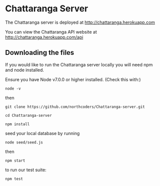 # Chattaranga Server

The Chattaranga server is deployed at http://chattaranga.herokuapp.com

You can view the Chattaranga API website at http://chattaranga.herokuapp.com/api



## Downloading the files

If you would like to run the Chattaranga server locally you will need npm and node installed.

Ensure you have Node v7.0.0 or higher installed. (Check this with:)

```
node -v
```

then

```
git clone https://github.com/northcoders/Chattaranga-server.git

cd Chattaranga-server

npm install
```
seed your local database by running

```
node seed/seed.js
```

then

```
npm start
```

to run our test suite:

```
npm test
```
